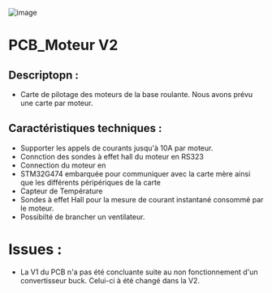 ![image](https://github.com/user-attachments/assets/984a2635-1796-419c-b235-47eec7ee183f)

# PCB_Moteur V2

## Descriptopn :
 - Carte de pilotage des moteurs de la base roulante. Nous avons prévu une carte par moteur.


## Caractéristiques techniques : 
- Supporter les appels de courants jusqu'à 10A par moteur.
- Connction des sondes à effet hall du moteur en RS323
- Connection du moteur en 
- STM32G474 embarquée pour communiquer avec la carte mère ainsi que les différents péripériques de la carte
- Capteur de Température
- Sondes à effet Hall pour la mesure de courant instantané consommé par le moteur.
- Possibilté de brancher un ventilateur.
  
# Issues :

-  La V1 du PCB n'a pas été concluante suite au non fonctionnement d'un convertisseur buck. Celui-ci à été changé dans la V2.
